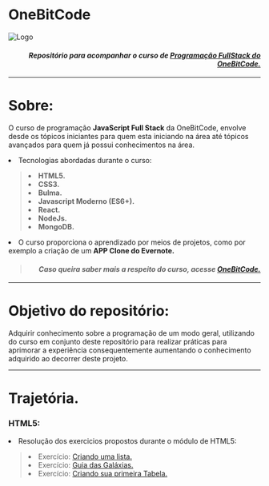# OneBitCode
![Logo](https://d15k2d11r6t6rl.cloudfront.net/public/users/Integrators/7ba73aaa-3da9-4cf1-abf2-ccc85dea5875/uid_3592131/logo-obc-2021-lightbg.png)

<i><h4 align='right'> Repositório para acompanhar o curso de <strong><a href='https://go.hotmart.com/J61015581D'> Programação FullStack do OneBitCode.</a></strong> </h4></i>

 ---

# Sobre:
 O curso de programação **JavaScript Full Stack** da OneBitCode, envolve desde os tópicos iniciantes para quem esta iniciando na área até tópicos avançados para quem já possui conhecimentos na área.
 <li> Tecnologias abordadas durante o curso:</li>
<p>
<strong>
    <blockquote>
        <li> HTML5. </li>
        <li> CSS3. </li>
        <li> Bulma. </li>
        <li> Javascript Moderno (ES6+). </li>
        <li> React. </li>
        <li> NodeJs. </li>
        <li> MongoDB. </li>
    </blockquote>
</strong>
</p>
<li> O curso proporciona o aprendizado por meios de projetos, como por exemplo a criação de um <strong>APP Clone do Evernote.</strong></li>


> <i><h4 align='right'> Caso queira saber mais a respeito do curso, acesse <strong><a href='https://go.hotmart.com/J61015581D'> OneBitCode.</a></strong></h4></i>


---

# Objetivo do repositório:
Adquirir conhecimento sobre a programação de um modo geral, utilizando do curso em conjunto deste repositório para realizar práticas para aprimorar a experiência consequentemente aumentando o conhecimento adquirido ao decorrer deste projeto.

---

# Trajetória.

 ### HTML5:
<p>
 <li> Resolução dos exercicios propostos durante o módulo de HTML5: </li>
</p>
<blockquote>
    <li>Exercício: <a href='html/Exercicio%20Listas.html'>Criando uma lista.</a></li>
    <li>Exercício: <a href='html/Exercicio%20Guia%20de%20Galaxias'> Guia das Galáxias. </a></li>
    <li>Exercício: <a href='html/Exercício%20Criando%20sua%20primeira%20Tabela.html'> Criando sua primeira Tabela. </a></li>
</blockquote>